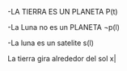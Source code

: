 -LA TIERRA ES UN PLANETA
P(t)

-La Luna no es un PLANETA
¬p(l)

-La luna es un satelite
s(l)

La tierra gira alrededor del sol
x|